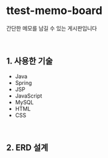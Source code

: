 # ttest-memo-board
간단한 메모를 남길 수 있는 게시판입니다

<br>

## 1. 사용한 기술
- Java
- Spring
- JSP
- JavaScript
- MySQL
- HTML
- CSS

</br>

## 2. ERD 설계
